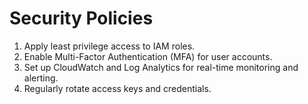 
# Security Policies

1. Apply least privilege access to IAM roles.
2. Enable Multi-Factor Authentication (MFA) for user accounts.
3. Set up CloudWatch and Log Analytics for real-time monitoring and alerting.
4. Regularly rotate access keys and credentials.
